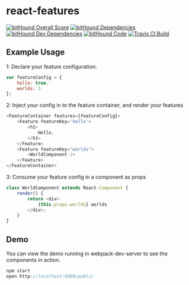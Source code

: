 # react-features

[![bitHound Overall Score](https://www.bithound.io/github/uatec/react-features/badges/score.svg)](https://www.bithound.io/github/uatec/react-features)
[![bitHound Dependencies](https://www.bithound.io/github/uatec/react-features/badges/dependencies.svg)](https://www.bithound.io/github/uatec/react-features/master/dependencies/npm)
[![bitHound Dev Dependencies](https://www.bithound.io/github/uatec/react-features/badges/devDependencies.svg)](https://www.bithound.io/github/uatec/react-features/master/dependencies/npm)
[![bitHound Code](https://www.bithound.io/github/uatec/react-features/badges/code.svg)](https://www.bithound.io/github/uatec/react-features)
[![Travis CI Build](https://api.travis-ci.org/uatec/react-features.svg)](https://travis-ci.org/uatec/react-features)

## Example Usage

1: Declare your feature configuration:

``` javascript
var featureConfig = {
    hello: true,
    worlds: 5
};
```

2: Inject your config in to the feature container, and render your features

``` javascript
<FeatureContainer features={featureConfig}>
    <Feature featureKey='hello'>
        <h1>
            Hello,
        </h1>
    </Feature>
    <Feature featureKey="worlds">
        <WorldComponent />
    </Feature>
</FeatureContainer>
```

3: Consume your feature config in a component as props

``` javascript
class WorldComponent extends React.Component {
    render() {
        return <div>
            {this.props.worlds} worlds
        </div>;
    }
}
```

## Demo

You can view the demo running in webpack-dev-server to see the components in action.

``` javascript
npm start
open http://localhost:8080/public
```